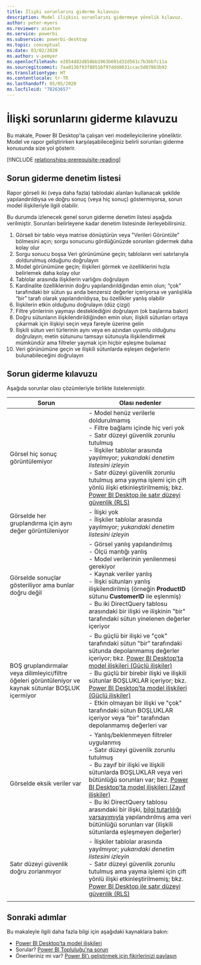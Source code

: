 ```yaml
---
title: İlişki sorunlarını giderme kılavuzu
description: Model ilişkisi sorunlarını gidermeye yönelik kılavuz.
author: peter-myers
ms.reviewer: asaxton
ms.service: powerbi
ms.subservice: powerbi-desktop
ms.topic: conceptual
ms.date: 03/02/2020
ms.author: v-pemyer
ms.openlocfilehash: e2854d82d858bb1963b691d32d561c7b3bbfc11a
ms.sourcegitcommit: 7aa0136f93f88516f97ddd8031ccac5d07863b92
ms.translationtype: HT
ms.contentlocale: tr-TR
ms.lasthandoff: 05/05/2020
ms.locfileid: "78263657"
---
```

# <a name="relationship-troubleshooting-guidance"></a>İlişki sorunlarını giderme kılavuzu

Bu makale, Power BI Desktop'la çalışan veri modelleyicilerine yöneliktir. Model ve rapor geliştirirken karşılaşabileceğiniz belirli sorunları giderme konusunda size yol gösterir.

[!INCLUDE [relationships-prerequisite-reading](includes/relationships-prerequisite-reading.md)]

## <a name="troubleshooting-checklist"></a>Sorun giderme denetim listesi

Rapor görseli iki (veya daha fazla) tablodaki alanları kullanacak şekilde yapılandırıldıysa ve doğru sonuç (veya hiç sonuç) göstermiyorsa, sorun model ilişkileriyle ilgili olabilir.

Bu durumda izlenecek genel sorun giderme denetim listesi aşağıda verilmiştir. Sorunları belirleyene kadar denetim listesinde ilerleyebilirsiniz.

1. Görseli bir tablo veya matrise dönüştürün veya "Verileri Görüntüle" bölmesini açın; sorgu sonucunu gördüğünüzde sorunları gidermek daha kolay olur
1. Sorgu sonucu boşsa Veri görünümüne geçin; tabloların veri satırlarıyla doldurulmuş olduğunu doğrulayın
1. Model görünümüne geçin; ilişkileri görmek ve özelliklerini hızla belirlemek daha kolay olur
1. Tablolar arasında ilişkilerin varlığını doğrulayın
1. Kardinalite özelliklerinin doğru yapılandırıldığından emin olun; “çok” tarafındaki bir sütun şu anda benzersiz değerler içeriyorsa ve yanlışlıkla “bir” tarafı olarak yapılandırıldıysa, bu özellikler yanlış olabilir
1. İlişkilerin etkin olduğunu doğrulayın (düz çizgi)
1. Filtre yönlerinin yaymayı desteklediğini doğrulayın (ok başlarına bakın)
1. Doğru sütunların ilişkilendirildiğinden emin olun; ilişkili sütunları ortaya çıkarmak için ilişkiyi seçin veya fareyle üzerine gelin
1. İlişkili sütun veri türlerinin aynı veya en azından uyumlu olduğunu doğrulayın; metin sütununu tamsayı sütunuyla ilişkilendirmek mümkündür ama filtreler yaymak için hiçbir eşleşme bulamaz
1. Veri görünümüne geçin ve ilişkili sütunlarda eşleşen değerlerin bulunabileceğini doğrulayın

## <a name="troubleshooting-guide"></a>Sorun giderme kılavuzu

Aşağıda sorunlar olası çözümleriyle birlikte listelenmiştir.

|Sorun|Olası nedenler|
|---------|---------|
|Görsel hiç sonuç görüntülemiyor|- Model henüz verilerle doldurulmamış<br />- Filtre bağlamı içinde hiç veri yok<br />- Satır düzeyi güvenlik zorunlu tutulmuş<br />- İlişkiler tablolar arasında yayılmıyor; _yukarıdaki denetim listesini izleyin_<br />- Satır düzeyi güvenlik zorunlu tutulmuş ama yayma işlemi için çift yönlü ilişki etkinleştirilmemiş; bkz. [Power BI Desktop ile satır düzeyi güvenlik (RLS)](../desktop-rls.md)|
|Görselde her gruplandırma için aynı değer görüntüleniyor |- İlişki yok<br />- İlişkiler tablolar arasında yayılmıyor; _yukarıdaki denetim listesini izleyin_|
|Görselde sonuçlar gösteriliyor ama bunlar doğru değil|- Görsel yanlış yapılandırılmış<br />- Ölçü mantığı yanlış<br />- Model verilerinin yenilenmesi gerekiyor<br />- Kaynak veriler yanlış<br />- İlişki sütunları yanlış ilişkilendirilmiş (örneğin **ProductID** sütunu **CustomerID** ile eşlenmiş)<br />- Bu iki DirectQuery tablosu arasındaki bir ilişki ve ilişkinin "bir" tarafındaki sütun yinelenen değerler içeriyor|
|BOŞ gruplandırmalar veya dilimleyici/filtre öğeleri görüntüleniyor ve kaynak sütunlar BOŞLUK içermiyor|- Bu güçlü bir ilişki ve "çok" tarafındaki sütun "bir" tarafındaki sütunda depolanmamış değerler içeriyor; bkz. [Power BI Desktop’ta model ilişkileri (Güçlü ilişkiler)](../desktop-relationships-understand.md#strong-relationships)<br />- Bu güçlü bir birebir ilişki ve ilişkili sütunlar BOŞLUKLAR içeriyor; bkz. [Power BI Desktop’ta model ilişkileri (Güçlü ilişkiler)](../desktop-relationships-understand.md#strong-relationships)<br />- Etkin olmayan bir ilişki ve "çok" tarafındaki sütun BOŞLUKLAR içeriyor veya "bir" tarafından depolanmamış değerleri var|
|Görselde eksik veriler var|- Yanlış/beklenmeyen filtreler uygulanmış<br />- Satır düzeyi güvenlik zorunlu tutulmuş<br />- Bu zayıf bir ilişki ve ilişkili sütunlarda BOŞLUKLAR veya veri bütünlüğü sorunları var; bkz. [Power BI Desktop’ta model ilişkileri (Zayıf ilişkiler)](../desktop-relationships-understand.md#weak-relationships)<br />- Bu iki DirectQuery tablosu arasındaki bir ilişki, [bilgi tutarlılığı varsayımıyla](../desktop-relationships-understand.md#assume-referential-integrity) yapılandırılmış ama veri bütünlüğü sorunları var (ilişkili sütunlarda eşleşmeyen değerler)|
|Satır düzeyi güvenlik doğru zorlanmıyor|- İlişkiler tablolar arasında yayılmıyor; _yukarıdaki denetim listesini izleyin_<br />- Satır düzeyi güvenlik zorunlu tutulmuş ama yayma işlemi için çift yönlü ilişki etkinleştirilmemiş; bkz. [Power BI Desktop ile satır düzeyi güvenlik (RLS)](../desktop-rls.md)|
|||

## <a name="next-steps"></a>Sonraki adımlar

Bu makaleyle ilgili daha fazla bilgi için aşağıdaki kaynaklara bakın:

- [Power BI Desktop’ta model ilişkileri](../desktop-relationships-understand.md)
- Sorular? [Power BI Topluluğu'na sorun](https://community.powerbi.com/)
- Önerileriniz mi var? [Power BI'ı geliştirmek için fikirlerinizi paylaşın](https://ideas.powerbi.com/)
